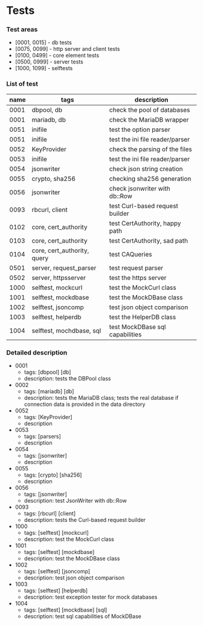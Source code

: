 # Tests

### Test areas

* [0001, 0015] - db tests
* [0075, 0099] - http server and client tests
* [0100, 0499] - core element tests
* [0500, 0999] - server tests
* [1000, 1099] - selftests

### List of test

| name | tags                        | description                     |
|------|-----------------------------|---------------------------------|
| 0001 | dbpool, db                  | check the pool of databases     |
| 0001 | mariadb, db                 | check the MariaDB wrapper       |
| 0051 | inifile                     | test the option parser          |
| 0051 | inifile                     | test the ini file reader/parser |
| 0052 | KeyProvider                 | check the parsing of the files  |
| 0053 | inifile                     | test the ini file reader/parser |
| 0054 | jsonwriter                  | check json string creation      |
| 0055 | crypto, sha256              | checking sha256 generation      |
| 0056 | jsonwriter                  | check jsonwriter with db::Row   |
| 0093 | rbcurl, client              | test Curl-based request builder |
| 0102 | core, cert_authority        | test CertAuthority, happy path  |
| 0103 | core, cert_authority        | test CertAuthority, sad path    |
| 0104 | core, cert_authority, query | test CAQueries                  |
| 0501 | server, request_parser      | test request parser             |
| 0502 | server, httpsserver         | test the https server           |
| 1000 | selftest, mockcurl          | test the MockCurl class         |
| 1001 | selftest, mockdbase         | test the MockDBase class        |
| 1002 | selftest, jsoncomp          | test json object comparison     |
| 1003 | selftest, helperdb          | test the HelperDB class         |
| 1004 | selftest, mochdbase, sql    | test MockDBase sql capabilities |

### Detailed description

* 0001
  * tags: [dbpool] [db]
  * description: tests the DBPool class
* 0002
  * tags: [mariadb] [db]
  * description: tests the MariaDB class; tests the real database if connection data is provided in the data directory
* 0052
  * tags: [KeyProvider]
  * description
* 0053
  * tags: [parsers]
  * description
* 0054
  * tags: [jsonwriter]
  * description
* 0055
  * tags: [crypto] [sha256]
  * description
* 0056
  * tags: [jsonwriter]
  * description: test JsonWriter with db::Row
* 0093
  * tags: [rbcurl] [client]
  * description: tests the Curl-based request builder
* 1000
  * tags: [selftest] [mockcurl]
  * description: test the MockCurl class
* 1001
  * tags: [selftest] [mockdbase]
  * description: test the MockDBase class
* 1002
  * tags: [selftest] [jsoncomp]
  * description: test json object comparison
* 1003
  * tags: [selftest] [helperdb]
  * description: test exception tester for mock databases
* 1004
  * tags: [selftest] [mockdbase] [sql]
  * description: test sql capabilities of MockDBase
